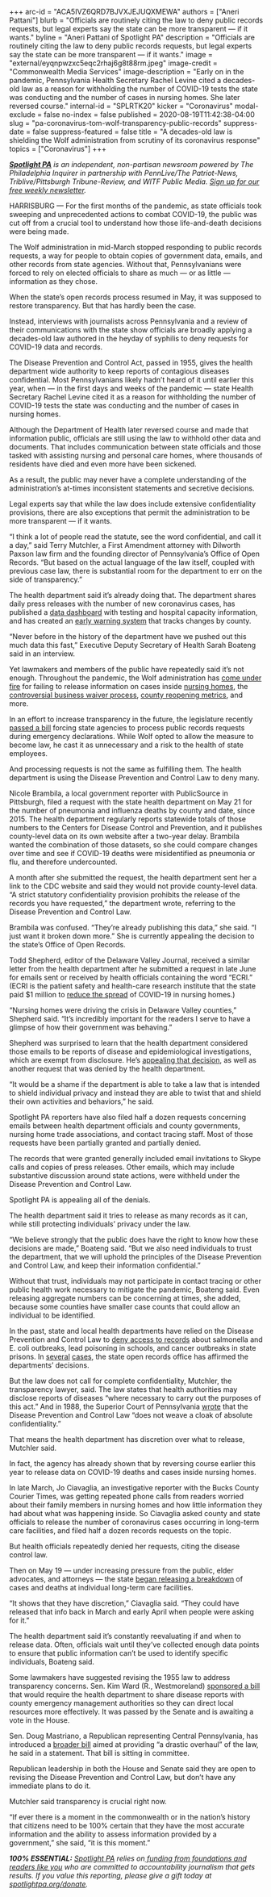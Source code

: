 +++
arc-id = "ACA5IVZ6QRD7BJVXJEJUQXMEWA"
authors = ["Aneri Pattani"]
blurb = "Officials are routinely citing the law to deny public records requests, but legal experts say the state can be more transparent — if it wants."
byline = "Aneri Pattani of Spotlight PA"
description = "Officials are routinely citing the law to deny public records requests, but legal experts say the state can be more transparent — if it wants."
image = "external/eyqnpwzxc5eqc2rhaj6g8t88rm.jpeg"
image-credit = "Commonwealth Media Services"
image-description = "Early on in the pandemic, Pennsylvania Health Secretary Rachel Levine cited a decades-old law as a reason for withholding the number of COVID-19 tests the state was conducting and the number of cases in nursing homes. She later reversed course."
internal-id = "SPLRTK20"
kicker = "Coronavirus"
modal-exclude = false
no-index = false
published = 2020-08-19T11:42:38-04:00
slug = "pa-coronavirus-tom-wolf-transparency-public-records"
suppress-date = false
suppress-featured = false
title = "A decades-old law is shielding the Wolf administration from scrutiny of its coronavirus response"
topics = ["Coronavirus"]
+++

<a href="https://www.spotlightpa.org/"><i><b>Spotlight PA</b></i></a><i> is an independent, non-partisan newsroom powered by The Philadelphia Inquirer in partnership with PennLive/The Patriot-News, Triblive/Pittsburgh Tribune-Review, and WITF Public Media. </i><a href="https://www.spotlightpa.org/newsletters"><i>Sign up for our free weekly newsletter</i></a><i>.</i>

HARRISBURG — For the first months of the pandemic, as state officials took sweeping and unprecedented actions to combat COVID-19, the public was cut off from a crucial tool to understand how those life-and-death decisions were being made.

The Wolf administration in mid-March stopped responding to public records requests, a way for people to obtain copies of government data, emails, and other records from state agencies. Without that, Pennsylvanians were forced to rely on elected officials to share as much — or as little — information as they chose.

When the state’s open records process resumed in May, it was supposed to restore transparency. But that has hardly been the case.

Instead, interviews with journalists across Pennsylvania and a review of their communications with the state show officials are broadly applying a decades-old law authored in the heyday of syphilis to deny requests for COVID-19 data and records.

The Disease Prevention and Control Act, passed in 1955, gives the health department wide authority to keep reports of contagious diseases confidential. Most Pennsylvanians likely hadn’t heard of it until earlier this year, when — in the first days and weeks of the pandemic — state Health Secretary Rachel Levine cited it as a reason for withholding the number of COVID-19 tests the state was conducting and the number of cases in nursing homes.

<script src="https://www.spotlightpa.org/embed.js" async></script><div data-spl-embed-version="1" data-spl-src="https://www.spotlightpa.org/embeds/newsletter-covid/"></div>

Although the Department of Health later reversed course and made that information public, officials are still using the law to withhold other data and documents. That includes communication between state officials and those tasked with assisting nursing and personal care homes, where thousands of residents have died and even more have been sickened.

As a result, the public may never have a complete understanding of the administration’s at-times inconsistent statements and secretive decisions.

Legal experts say that while the law does include extensive confidentiality provisions, there are also exceptions that permit the administration to be more transparent — if it wants.

“I think a lot of people read the statute, see the word confidential, and call it a day,” said Terry Mutchler, a First Amendment attorney with Dilworth Paxson law firm and the founding director of Pennsylvania’s Office of Open Records. “But based on the actual language of the law itself, coupled with previous case law, there is substantial room for the department to err on the side of transparency.”

The health department said it’s already doing that. The department shares daily press releases with the number of new coronavirus cases, has published a <a href="https://web.archive.org/20200801033453/https://www.health.pa.gov/topics/disease/coronavirus/Pages/Cases.aspx">data dashboard</a> with testing and hospital capacity information, and has created an <a href="https://web.archive.org/20200801022710/https://www.health.pa.gov/topics/disease/coronavirus/Pages/Monitoring-Dashboard.aspx">early warning system</a> that tracks changes by county.

“Never before in the history of the department have we pushed out this much data this fast,” Executive Deputy Secretary of Health Sarah Boateng said in an interview.

Yet lawmakers and members of the public have repeatedly said it’s not enough. Throughout the pandemic, the Wolf administration has <a href="https://www.spotlightpa.org/news/2020/05/pennsylvania-coronavirus-public-records-transparency-waivers-tom-wolf/">come under fire</a> for failing to release information on cases inside <a href="https://www.spotlightpa.org/news/2020/04/aarp-nursing-home-covid-cases-pennsylvania/">nursing homes</a>, the <a href="https://www.spotlightpa.org/news/2020/05/pennsylvania-business-waiver-court-gop-tom-wolf/">controversial business waiver process</a>, <a href="https://www.wesa.fm/post/state-website-sends-mixed-messages-about-when-counties-may-be-eligible-reopen">county reopening metrics</a>, and more.

In an effort to increase transparency in the future, the legislature recently <a href="https://www.spotlightpa.org/news/2020/07/tom-wolf-transparency-open-records-unanimous-approval-becomes-law/">passed a bill</a> forcing state agencies to process public records requests during emergency declarations. While Wolf opted to allow the measure to become law, he cast it as unnecessary and a risk to the health of state employees.

And processing requests is not the same as fulfilling them. The health department is using the Disease Prevention and Control Law to deny many.

Nicole Brambila, a local government reporter with PublicSource in Pittsburgh, filed a request with the state health department on May 21 for the number of pneumonia and influenza deaths by county and date, since 2015. The health department regularly reports statewide totals of those numbers to the Centers for Disease Control and Prevention, and it publishes county-level data on its own website after a two-year delay. Brambila wanted the combination of those datasets, so she could compare changes over time and see if COVID-19 deaths were misidentified as pneumonia or flu, and therefore undercounted.

<script src="https://www.spotlightpa.org/embed.js" async></script><div data-spl-embed-version="1" data-spl-src="https://www.spotlightpa.org/embeds/donate/"></div>

A month after she submitted the request, the health department sent her a link to the CDC website and said they would not provide county-level data. “A strict statutory confidentiality provision prohibits the release of the records you have requested,” the department wrote, referring to the Disease Prevention and Control Law.

Brambila was confused. “They’re already publishing this data,” she said. “I just want it broken down more.” She is currently appealing the decision to the state’s Office of Open Records.

Todd Shepherd, editor of the Delaware Valley Journal, received a similar letter from the health department after he submitted a request in late June for emails sent or received by health officials containing the word “ECRI.” (ECRI is the patient safety and health-care research institute that the state paid $1 million to <a href="https://delawarevalleyjournal.com/montco-chair-arkoosh-maintains-strong-confidence-in-health-secretary-levine/">reduce the spread</a> of COVID-19 in nursing homes.)

“Nursing homes were driving the crisis in Delaware Valley counties,” Shepherd said. “It’s incredibly important for the readers I serve to have a glimpse of how their government was behaving.”

Shepherd was surprised to learn that the health department considered those emails to be reports of disease and epidemiological investigations, which are exempt from disclosure. He’s <a href="https://delawarevalleyjournal.com/levines-dept-of-health-denies-two-right-to-know-requests-from-delaware-valley-journal/">appealing that decision</a>, as well as another request that was denied by the health department.

“It would be a shame if the department is able to take a law that is intended to shield individual privacy and instead they are able to twist that and shield their own activities and behaviors,” he said.

Spotlight PA reporters have also filed half a dozen requests concerning emails between health department officials and county governments, nursing home trade associations, and contact tracing staff. Most of those requests have been partially granted and partially denied.

The records that were granted generally included email invitations to Skype calls and copies of press releases. Other emails, which may include substantive discussion around state actions, were withheld under the Disease Prevention and Control Law.

Spotlight PA is appealing all of the denials.

The health department said it tries to release as many records as it can, while still protecting individuals’ privacy under the law.

“We believe strongly that the public does have the right to know how these decisions are made,” Boateng said. “But we also need individuals to trust the department, that we will uphold the principles of the Disease Prevention and Control Law, and keep their information confidential.”

Without that trust, individuals may not participate in contact tracing or other public health work necessary to mitigate the pandemic, Boateng said. Even releasing aggregate numbers can be concerning at times, she added, because some counties have smaller case counts that could allow an individual to be identified.

In the past, state and local health departments have relied on the Disease Prevention and Control Law to <a href="http://web.archive.org/web/20210428092117/https://panewsmedia.org/legal-hotline-disease-prevention-and-control-law/">deny access to records</a> about salmonella and E. coli outbreaks, lead poisoning in schools, and cancer outbreaks in state prisons. In <a href="http://web.archive.org/web/20201024072720/https://www.openrecords.pa.gov/Documents/FinalDet/21685.pdf">several</a> <a href="http://web.archive.org/web/20201024081637/https://www.openrecords.pa.gov/Documents/FinalDet/2258.pdf">cases</a>, the state open records office has affirmed the departments’ decisions.

But the law does not call for complete confidentiality, Mutchler, the transparency lawyer, said. The law states that health authorities may disclose reports of diseases “where necessary to carry out the purposes of this act.” And in 1988, the Superior Court of Pennsylvania <a href="https://casetext.com/case/com-v-moore-91">wrote</a> that the Disease Prevention and Control Law “does not weave a cloak of absolute confidentiality.”

That means the health department has discretion over what to release, Mutchler said.

<script src="https://www.spotlightpa.org/embed.js" async></script><div data-spl-embed-version="1" data-spl-src="https://www.spotlightpa.org/embeds/newsletter/"></div>

In fact, the agency has already shown that by reversing course earlier this year to release data on COVID-19 deaths and cases inside nursing homes.

In late March, Jo Ciavaglia, an investigative reporter with the Bucks County Courier Times, was getting repeated phone calls from readers worried about their family members in nursing homes and how little information they had about what was happening inside. So Ciavaglia asked county and state officials to release the number of coronavirus cases occurring in long-term care facilities, and filed half a dozen records requests on the topic.

But health officials repeatedly denied her requests, citing the disease control law.

Then on May 19 — under increasing pressure from the public, elder advocates, and attorneys — the state <a href="https://www.spotlightpa.org/news/2020/05/full-list-pennsylvania-nursing-homes-coronavirus-cases/">began releasing a breakdown</a> of cases and deaths at individual long-term care facilities.

“It shows that they have discretion,” Ciavaglia said. “They could have released that info back in March and early April when people were asking for it.”

The health department said it’s constantly reevaluating if and when to release data. Often, officials wait until they’ve collected enough data points to ensure that public information can’t be used to identify specific individuals, Boateng said.

Some lawmakers have suggested revising the 1955 law to address transparency concerns. Sen. Kim Ward (R., Westmoreland) <a href="https://www.legis.state.pa.us//cfdocs/Legis/CSM/showMemoPublic.cfm?chamber=S&SPick=20190&cosponId=31525">sponsored a bill</a> that would require the health department to share disease reports with county emergency management authorities so they can direct local resources more effectively. It was passed by the Senate and is awaiting a vote in the House.

Sen. Doug Mastriano, a Republican representing Central Pennsylvania, has introduced a <a href="https://www.legis.state.pa.us/cfdocs/billinfo/billinfo.cfm?syear=2019&sind=0&body=S&type=B&bn=1124">broader bill</a> aimed at providing “a drastic overhaul” of the law, he said in a statement. That bill is sitting in committee.

Republican leadership in both the House and Senate said they are open to revising the Disease Prevention and Control Law, but don’t have any immediate plans to do it.

Mutchler said transparency is crucial right now.

“If ever there is a moment in the commonwealth or in the nation’s history that citizens need to be 100% certain that they have the most accurate information and the ability to assess information provided by a government,” she said, “it is this moment.”

<i><b>100% ESSENTIAL:</b></i> <a href="https://www.spotlightpa.org/"><i>Spotlight PA</i></a><i> relies on</i><a href="https://www.spotlightpa.org/support"><i> funding from foundations and readers like you</i></a><i> who are committed to accountability journalism that gets results. If you value this reporting, please give a gift today at </i><a href="http://spotlightpa.org/donate"><i>spotlightpa.org/donate</i></a><i>.</i>

<script src="https://www.spotlightpa.org/embed.js" async></script><div data-spl-embed-version="1" data-spl-src="https://www.spotlightpa.org/embeds/tips/?tip_text=Do%20you%20have%20a%20tip%20about%20%3Cb%3Ehow%20Pa.'s%20government%20is%20responding%20to%20the%20coronavirus%3C%2Fb%3E%3F%20Tell%20us."></div>

